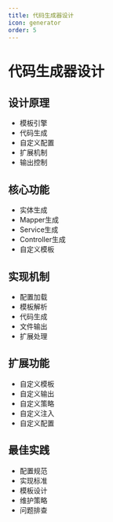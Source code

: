 ```yaml
---
title: 代码生成器设计
icon: generator
order: 5
---
```


# 代码生成器设计

## 设计原理
- 模板引擎
- 代码生成
- 自定义配置
- 扩展机制
- 输出控制

## 核心功能
- 实体生成
- Mapper生成
- Service生成
- Controller生成
- 自定义模板

## 实现机制
- 配置加载
- 模板解析
- 代码生成
- 文件输出
- 扩展处理

## 扩展功能
- 自定义模板
- 自定义输出
- 自定义策略
- 自定义注入
- 自定义配置

## 最佳实践
- 配置规范
- 实现标准
- 模板设计
- 维护策略
- 问题排查
